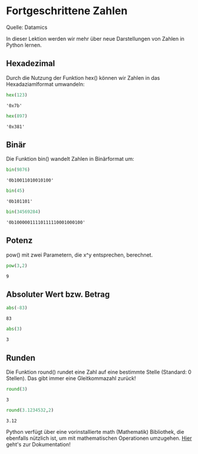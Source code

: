 # Fortgeschrittene Zahlen

Quelle: Datamics

In dieser Lektion werden wir mehr über neue Darstellungen von Zahlen in Python lernen.

## Hexadezimal

Durch die Nutzung der Funktion hex() können wir Zahlen in das Hexadaziamlformat umwandeln:


```python
hex(123)
```




    '0x7b'




```python
hex(897)
```




    '0x381'



## Binär

Die Funktion bin() wandelt Zahlen in Binärformat um:


```python
bin(9876)
```




    '0b10011010010100'




```python
bin(45)
```




    '0b101101'




```python
bin(34569284)
```




    '0b10000011110111110001000100'



## Potenz

pow() mit zwei Parametern, die x^y entsprechen, berechnet.


```python
pow(3,2)
```




    9



## Absoluter Wert bzw. Betrag


```python
abs(-83)
```




    83




```python
abs(3)
```




    3



## Runden

Die Funktion round() rundet eine Zahl auf eine bestimmte Stelle (Standard: 0 Stellen). Das gibt immer eine Gleitkommazahl zurück!


```python
round(3)
```




    3




```python
round(3.1234532,2)
```




    3.12



Python verfügt über eine vorinstallierte math (Mathematik) Bibliothek, die ebenfalls nützlich ist, um mit mathematischen Operationen umzugehen. [Hier](https://docs.python.org/3.0/library/math.html) geht's zur Dokumentation!
